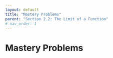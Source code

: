 ```yaml
---
layout: default
title: "Mastery Problems"
parent: "Section 2.2: The Limit of a Function"
# nav_order: 1
---
```

# Mastery Problems